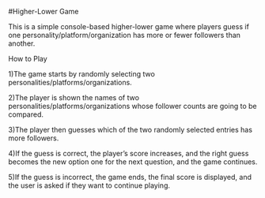 

#Higher-Lower Game

This is a simple console-based higher-lower game where players guess if one personality/platform/organization has more or fewer followers than another.

How to Play

1)The game starts by randomly selecting two personalities/platforms/organizations.

2)The player is shown the names of two personalities/platforms/organizations whose follower counts are going to be compared.

3)The player then guesses which of the two randomly selected entries has more followers.

4)If the guess is correct, the player’s score increases, and the right guess becomes the new option one for the next question, and the game continues.

5)If the guess is incorrect, the game ends, the final score is displayed, and the user is asked if they want to continue playing.
